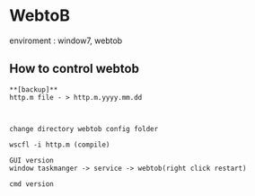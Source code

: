 # WebtoB

enviroment : window7, webtob

## How to control webtob

~~~
**[backup]**
http.m file - > http.m.yyyy.mm.dd



change directory webtob config folder

wscfl -i http.m (compile)

GUI version
window taskmanger -> service -> webtob(right click restart)

cmd version
~~~
